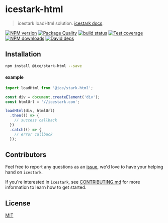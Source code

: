 # icestark-html

> icestark loadHtml solution. [icestark docs](https://ice.work/docs/icestark/about).

[![NPM version](https://img.shields.io/npm/v/@ice/stark-html.svg?style=flat)](https://npmjs.org/package/@ice/stark-html) [![Package Quality](https://npm.packagequality.com/shield/@ice%2Fstark-html.svg)](https://packagequality.com/#?package=@ice%2Fstark-html) [![build status](https://img.shields.io/travis/ice-lab/icestark.svg?style=flat-square)](https://travis-ci.org/ice-lab/icestark) [![Test coverage](https://img.shields.io/codecov/c/github/ice-lab/icestark.svg?style=flat-square)](https://codecov.io/gh/ice-lab/icestark) [![NPM downloads](http://img.shields.io/npm/dm/@ice/stark-html.svg?style=flat)](https://npmjs.org/package/@ice/stark-html) [![David deps](https://img.shields.io/david/ice-lab/icestark.svg?style=flat-square)](https://david-dm.org/ice-lab/icestark)

## Installation

```bash
npm install @ice/stark-html --save
```

#### example

```javascript
import loadHtml from '@ice/stark-html';

const div = document.createElement('div');
const htmlUrl = '//icestark.com';

loadHtml(div, htmlUrl)
  .then(() => {
    // success callback
  })
  .catch(() => {
    // error callback
  });
```

## Contributors

Feel free to report any questions as an [issue](https://github.com/ice-lab/icestark/issues/new), we'd love to have your helping hand on `icestark`.

If you're interested in `icestark`, see [CONTRIBUTING.md](https://github.com/alibaba/ice/blob/master/.github/CONTRIBUTING.md) for more information to learn how to get started.

## License

[MIT](LICENSE)
